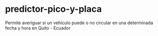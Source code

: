 predictor-pico-y-placa
======================

Permite averiguar si un vehículo puede o no circular en una determinada fecha y hora en Quito -  Ecuador

